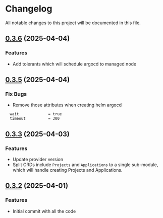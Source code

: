 # Changelog

All notable changes to this project will be documented in this file.
## [0.3.6]() (2025-04-04)

### Features

* Add tolerants which will schedule argocd to managed node

## [0.3.5]() (2025-04-04)

### Fix Bugs

* Remove those attributes when creating helm argocd
```hcl
  wait             = true
  timeout          = 300
```

## [0.3.3]() (2025-04-03)

### Features

* Update provider version
* Split CRDs include `Projects` and `Applications` to a single sub-module, which will handle creating Projects and Applications.

## [0.3.2]() (2025-04-01)

### Features

* Initial commit with all the code
